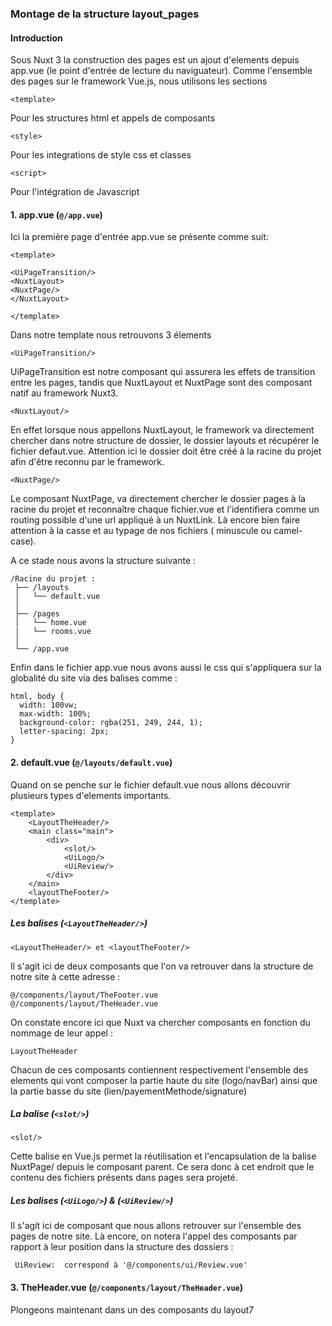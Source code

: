 ### Montage de la structure layout_pages 

#### Introduction

Sous Nuxt 3 la construction des pages est un ajout d'elements depuis app.vue (le point d'entrée de lecture du naviguateur).
Comme l'ensemble des pages sur le framework Vue.js, nous utilisons les sections 
    
    <template> 
Pour les structures html et appels de composants 

    <style> 
Pour les integrations de style css et classes

    <script> 
Pour l'intégration de Javascript

#### 1. **app.vue** (`@/app.vue`)

Ici la première page d'entrée app.vue  se présente comme suit:

```
<template>

<UiPageTransition/>
<NuxtLayout>
<NuxtPage/>
</NuxtLayout>

</template>
```

Dans notre template nous retrouvons 3 élements 

```
<UiPageTransition/>
```
UiPageTransition est notre composant qui assurera les effets de transition entre les pages, tandis que NuxtLayout et NuxtPage sont des composant natif au framework Nuxt3. 

```
<NuxtLayout/>
```
En effet lorsque nous appellons NuxtLayout, le framework va directement chercher dans notre structure de dossier, le dossier layouts et récupérer le fichier defaut.vue.
Attention ici le dossier doit être créé à la racine du projet afin d'être reconnu par le framework.

```
<NuxtPage/>
```
Le composant NuxtPage, va directement chercher le dossier pages à la racine du projet et reconnaître chaque fichier.vue et l'identifiera comme un routing possible d'une url appliqué à un NuxtLink.
Là encore bien faire attention à la casse et au typage de nos fichiers ( minuscule ou camel-case). 

A ce stade nous avons la structure suivante : 

 ```
 /Racine du projet :
  ├── /layouts
  │   └── default.vue
  │
  ├── /pages
  │   └── home.vue
  |   └── rooms.vue
  │
  └── /app.vue
 ```
    
Enfin dans le fichier app.vue nous avons aussi le css qui s'appliquera sur la globalité du site via des balises comme : 

```
html, body {
  width: 100vw;
  max-width: 100%;
  background-color: rgba(251, 249, 244, 1);
  letter-spacing: 2px;
}
```

#### 2. **default.vue** (`@/layouts/default.vue`)

Quand on se penche sur le fichier default.vue nous allons découvrir plusieurs types d'elements importants.

```
<template>
    <LayoutTheHeader/>
    <main class="main">
        <div>
            <slot/>
            <UiLogo/>
            <UiReview/>
        </div>
    </main>
    <layoutTheFooter/>
</template>
```

##### Les balises (`<LayoutTheHeader/>`)
```
<LayoutTheHeader/> et <layoutTheFooter/>
```

Il s'agit ici de deux composants que l'on va retrouver dans la structure de notre site à cette adresse : 

```
@/components/layout/TheFooter.vue
@/components/layout/TheHeader.vue
```

On constate encore ici que Nuxt va chercher composants en fonction du nommage de leur appel : 

    LayoutTheHeader

Chacun de ces composants contiennent respectivement l'ensemble des elements qui vont composer la partie haute du site (logo/navBar) ainsi que la partie basse du site (lien/payementMethode/signature)

##### La balise (`<slot/>`) 

```
<slot/>
```

Cette balise en Vue.js permet la réutilisation et l'encapsulation de la balise NuxtPage/ depuis le composant parent.
Ce sera donc à cet endroit que le contenu des fichiers présents dans pages sera projeté. 

##### Les balises (`<UiLogo/>`) & (`<UiReview/>`)

Il s'agit ici de composant que nous allons retrouver sur l'ensemble des pages de notre site. 
Là encore, on notera l'appel des composants par rapport à leur position dans la structure des dossiers : 

```
 UiReview:  correspond à '@/components/ui/Review.vue'
```

#### 3. **TheHeader.vue** (`@/components/layout/TheHeader.vue`)

Plongeons maintenant dans un des composants du layout7